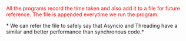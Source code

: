<p style="color:red">All the programs record the time taken and also add it to a file for future reference. The file is appended everytime we run the program.</p>
 * We can refer the file to safely say that Asyncio and Threading have a similar and better performance than synchronous code.*
